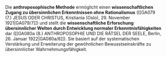 
Die **anthroposophische Methode** ermöglicht einen **wissenschaftlichen Zugang zu übersinnlichen Erkenntnissen ohne Rationalismus** ([[GA079 (7.) JESUS ODER CHRISTUS, Kristiania (Oslo), 29. November 1921|GA079/7]]) und stellt die **wissenschaftliche Erforschung übersinnlicher Welten durch Entwicklung normaler Erkenntnisfähigkeiten** dar ([[GA080a (8.) ANTHROPOSOPHIE UND DIE RÄTSEL DER SEELE, Berlin, 26. Januar 1922|GA080a/8]]). Sie basiert auf der systematischen Verstärkung und Erweiterung der gewöhnlichen Bewusstseinskräfte zu übersinnlicher Wahrnehmungsfähigkeit.
